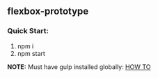 ## flexbox-prototype

### Quick Start:
1. npm i
2. npm start

**NOTE:** Must have gulp installed globally: [HOW TO](https://github.com/gulpjs/gulp/blob/master/docs/getting-started.md)
